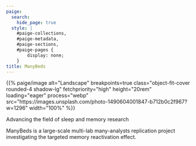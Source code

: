 ```yaml
---
paige:
  search:
    hide_page: true
  style: |
    #paige-collections,
    #paige-metadata,
    #paige-sections,
    #paige-pages {
        display: none;
    }
title: ManyBeds
---
```


<p>{{% paige/image alt="Landscape" breakpoints=true class="object-fit-cover rounded-4 shadow-lg" fetchpriority="high" height="20rem" loading="eager" process="webp" src="https://images.unsplash.com/photo-1490604001847-b712b0c2f967?w=1296" width="100%" %}}</p>

<p class="display-5 fw-bold mb-2 text-center">Advancing the field of sleep and memory research</p>

<div class="container-fluid">
    <div class="justify-content-center row">
        <div class="col col-auto col-lg-7 px-0">
            <p class="lead text-center"> ManyBeds is a large-scale multi-lab many-analysts replication project investigating the targeted memory reactivation effect. </p>
        </div>
    </div>
</div>

<!---
<p class="text-center">
    <a class="lead" href="https://github.com/willfaught/paige">Get started!</a>
</p>


<div class="column-gap-3 d-flex display-6 justify-content-center mb-3">
    {{< paige/icon class="bi bi-github" title="GitHub" url="https://github.com/willfaught/paige" >}}
</div>
 -->
